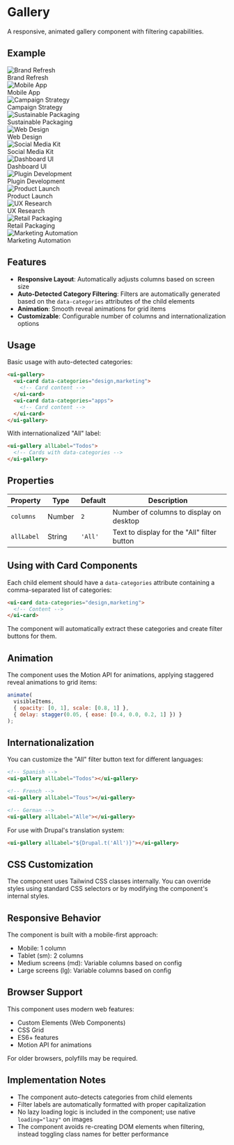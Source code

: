 # Gallery

A responsive, animated gallery component with filtering capabilities.

<script setup>
import './gallery';
import '../card/card';
import '../icon/icon';
</script>

## Example

<div class="p-12 bg-preview rounded-xl flex justify-center">
<ui-gallery>
  <!-- Card 1 -->
  <ui-card data-categories="design,marketing" class="grid-item group hover:shadow-sm duration-300 ease-out rounded-xl relative overflow-hidden cursor-pointer">
    <img 
      src="https://flowbite.s3.amazonaws.com/docs/gallery/square/image-1.jpg" 
      alt="Brand Refresh" 
      slot="media"
      class="group-hover:scale-105 duration-300 ease-out transition-all"
    />
    <div slot="footer" class="bg-white relative z-1 flex items-center p-4 font-medium">
      Brand Refresh
      <ui-icon name="arrow-top-right-on-square" class="ml-auto opacity-0 group-hover:opacity-100 duration-300 ease-out transition-all" />
    </div>
  </ui-card>
  
  <!-- Card 2 -->
  <ui-card data-categories="apps,design" class="grid-item group hover:shadow-sm duration-300 ease-out rounded-xl relative overflow-hidden cursor-pointer">
    <img 
      src="https://flowbite.s3.amazonaws.com/docs/gallery/square/image-4.jpg" 
      alt="Mobile App" 
      slot="media"
      class="group-hover:scale-105 duration-300 ease-out transition-all"
    />
    <div slot="footer" class="bg-white relative z-1 flex items-center p-4 font-medium">
      Mobile App
      <ui-icon name="arrow-top-right-on-square" class="ml-auto opacity-0 group-hover:opacity-100 duration-300 ease-out transition-all" />
    </div>
  </ui-card>
  
  <!-- Card 3 -->
  <ui-card data-categories="marketing" class="grid-item group hover:shadow-sm duration-300 ease-out rounded-xl relative overflow-hidden cursor-pointer">
    <img 
      src="https://flowbite.s3.amazonaws.com/docs/gallery/square/image-2.jpg" 
      alt="Campaign Strategy" 
      slot="media"
      class="group-hover:scale-105 duration-300 ease-out transition-all"
    />
    <div slot="footer" class="bg-white relative z-1 flex items-center p-4 font-medium">
      Campaign Strategy
      <ui-icon name="arrow-top-right-on-square" class="ml-auto opacity-0 group-hover:opacity-100 duration-300 ease-out transition-all" />
    </div>
  </ui-card>
  
  <!-- Card 4 -->
  <ui-card data-categories="packaging,design" class="grid-item group hover:shadow-sm duration-300 ease-out rounded-xl relative overflow-hidden cursor-pointer">
    <img 
      src="https://flowbite.s3.amazonaws.com/docs/gallery/square/image-3.jpg" 
      alt="Sustainable Packaging" 
      slot="media"
      class="group-hover:scale-105 duration-300 ease-out transition-all"
    />
    <div slot="footer" class="bg-white relative z-1 flex items-center p-4 font-medium">
      Sustainable Packaging
      <ui-icon name="arrow-top-right-on-square" class="ml-auto opacity-0 group-hover:opacity-100 duration-300 ease-out transition-all" />
    </div>
  </ui-card>
  
  <!-- Card 5 -->
  <ui-card data-categories="design" class="grid-item group hover:shadow-sm duration-300 ease-out rounded-xl relative overflow-hidden cursor-pointer">
    <img 
      src="https://flowbite.s3.amazonaws.com/docs/gallery/square/image-5.jpg" 
      alt="Web Design" 
      slot="media"
      class="group-hover:scale-105 duration-300 ease-out transition-all"
    />
    <div slot="footer" class="bg-white relative z-1 flex items-center p-4 font-medium">
      Web Design
      <ui-icon name="arrow-top-right-on-square" class="ml-auto opacity-0 group-hover:opacity-100 duration-300 ease-out transition-all" />
    </div>
  </ui-card>
  
  <!-- Card 6 -->
  <ui-card data-categories="marketing,design" class="grid-item group hover:shadow-sm duration-300 ease-out rounded-xl relative overflow-hidden cursor-pointer">
    <img 
      src="https://flowbite.s3.amazonaws.com/docs/gallery/square/image-6.jpg" 
      alt="Social Media Kit" 
      slot="media"
      class="group-hover:scale-105 duration-300 ease-out transition-all"
    />
    <div slot="footer" class="bg-white relative z-1 flex items-center p-4 font-medium">
      Social Media Kit
      <ui-icon name="arrow-top-right-on-square" class="ml-auto opacity-0 group-hover:opacity-100 duration-300 ease-out transition-all" />
    </div>
  </ui-card>
  
  <!-- Card 7 -->
  <ui-card data-categories="design,apps" class="grid-item group hover:shadow-sm duration-300 ease-out rounded-xl relative overflow-hidden cursor-pointer">
    <img 
      src="https://flowbite.s3.amazonaws.com/docs/gallery/square/image-7.jpg" 
      alt="Dashboard UI" 
      slot="media"
      class="group-hover:scale-105 duration-300 ease-out transition-all"
    />
    <div slot="footer" class="bg-white relative z-1 flex items-center p-4 font-medium">
      Dashboard UI
      <ui-icon name="arrow-top-right-on-square" class="ml-auto opacity-0 group-hover:opacity-100 duration-300 ease-out transition-all" />
    </div>
  </ui-card>
  
  <!-- Card 8 -->
  <ui-card data-categories="apps" class="grid-item group hover:shadow-sm duration-300 ease-out rounded-xl relative overflow-hidden cursor-pointer">
    <img 
      src="https://flowbite.s3.amazonaws.com/docs/gallery/square/image-8.jpg" 
      alt="Plugin Development" 
      slot="media"
      class="group-hover:scale-105 duration-300 ease-out transition-all"
    />
    <div slot="footer" class="bg-white relative z-1 flex items-center p-4 font-medium">
      Plugin Development
      <ui-icon name="arrow-top-right-on-square" class="ml-auto opacity-0 group-hover:opacity-100 duration-300 ease-out transition-all" />
    </div>
  </ui-card>
  
  <!-- Card 9 -->
  <ui-card data-categories="marketing,packaging" class="grid-item group hover:shadow-sm duration-300 ease-out rounded-xl relative overflow-hidden cursor-pointer">
    <img 
      src="https://flowbite.s3.amazonaws.com/docs/gallery/square/image-9.jpg" 
      alt="Product Launch" 
      slot="media"
      class="group-hover:scale-105 duration-300 ease-out transition-all"
    />
    <div slot="footer" class="bg-white relative z-1 flex items-center p-4 font-medium">
      Product Launch
      <ui-icon name="arrow-top-right-on-square" class="ml-auto opacity-0 group-hover:opacity-100 duration-300 ease-out transition-all" />
    </div>
  </ui-card>
  
  <!-- Card 10 -->
  <ui-card data-categories="design,apps" class="grid-item group hover:shadow-sm duration-300 ease-out rounded-xl relative overflow-hidden cursor-pointer">
    <img 
      src="https://flowbite.s3.amazonaws.com/docs/gallery/square/image-10.jpg" 
      alt="UX Research" 
      slot="media"
      class="group-hover:scale-105 duration-300 ease-out transition-all"
    />
    <div slot="footer" class="bg-white relative z-1 flex items-center p-4 font-medium">
      UX Research
      <ui-icon name="arrow-top-right-on-square" class="ml-auto opacity-0 group-hover:opacity-100 duration-300 ease-out transition-all" />
    </div>
  </ui-card>
  
  <!-- Card 11 -->
  <ui-card data-categories="packaging" class="grid-item group hover:shadow-sm duration-300 ease-out rounded-xl relative overflow-hidden cursor-pointer">
    <img 
      src="https://flowbite.s3.amazonaws.com/docs/gallery/square/image-11.jpg" 
      alt="Retail Packaging" 
      slot="media"
      class="group-hover:scale-105 duration-300 ease-out transition-all"
    />
    <div slot="footer" class="bg-white relative z-1 flex items-center p-4 font-medium">
      Retail Packaging
      <ui-icon name="arrow-top-right-on-square" class="ml-auto opacity-0 group-hover:opacity-100 duration-300 ease-out transition-all" />
    </div>
  </ui-card>
  
  <!-- Card 12 -->
  <ui-card data-categories="marketing,apps" class="grid-item group hover:shadow-sm duration-300 ease-out rounded-xl relative overflow-hidden cursor-pointer">
    <img 
      src="https://flowbite.s3.amazonaws.com/docs/gallery/square/image.jpg" 
      alt="Marketing Automation" 
      slot="media"
      class="group-hover:scale-105 duration-300 ease-out transition-all"
    />
    <div slot="footer" class="bg-white relative z-1 flex items-center p-4 font-medium">
      Marketing Automation
      <ui-icon name="arrow-top-right-on-square" class="ml-auto opacity-0 group-hover:opacity-100 duration-300 ease-out transition-all" />
    </div>
  </ui-card>
</ui-gallery>
</div>

## Features

- **Responsive Layout**: Automatically adjusts columns based on screen size
- **Auto-Detected Category Filtering**: Filters are automatically generated based on the `data-categories` attributes of the child elements
- **Animation**: Smooth reveal animations for grid items
- **Customizable**: Configurable number of columns and internationalization options

## Usage

Basic usage with auto-detected categories:

```html
<ui-gallery>
  <ui-card data-categories="design,marketing">
    <!-- Card content -->
  </ui-card>
  <ui-card data-categories="apps">
    <!-- Card content -->
  </ui-card>
</ui-gallery>
```

With internationalized "All" label:

```html
<ui-gallery allLabel="Todos">
  <!-- Cards with data-categories -->
</ui-gallery>
```

## Properties

| Property   | Type   | Default | Description                                 |
| ---------- | ------ | ------- | ------------------------------------------- |
| `columns`  | Number | `2`     | Number of columns to display on desktop     |
| `allLabel` | String | `'All'` | Text to display for the "All" filter button |

## Using with Card Components

Each child element should have a `data-categories` attribute containing a comma-separated list of categories:

```html
<ui-card data-categories="design,marketing">
  <!-- Content -->
</ui-card>
```

The component will automatically extract these categories and create filter buttons for them.

## Animation

The component uses the Motion API for animations, applying staggered reveal animations to grid items:

```js
animate(
  visibleItems,
  { opacity: [0, 1], scale: [0.8, 1] },
  { delay: stagger(0.05, { ease: [0.4, 0.0, 0.2, 1] }) }
);
```

## Internationalization

You can customize the "All" filter button text for different languages:

```html
<!-- Spanish -->
<ui-gallery allLabel="Todos"></ui-gallery>

<!-- French -->
<ui-gallery allLabel="Tous"></ui-gallery>

<!-- German -->
<ui-gallery allLabel="Alle"></ui-gallery>
```

For use with Drupal's translation system:

```html
<ui-gallery allLabel="${Drupal.t('All')}"></ui-gallery>
```

## CSS Customization

The component uses Tailwind CSS classes internally. You can override styles using standard CSS selectors or by modifying the component's internal styles.

## Responsive Behavior

The component is built with a mobile-first approach:

- Mobile: 1 column
- Tablet (sm): 2 columns
- Medium screens (md): Variable columns based on config
- Large screens (lg): Variable columns based on config

## Browser Support

This component uses modern web features:

- Custom Elements (Web Components)
- CSS Grid
- ES6+ features
- Motion API for animations

For older browsers, polyfills may be required.

## Implementation Notes

- The component auto-detects categories from child elements
- Filter labels are automatically formatted with proper capitalization
- No lazy loading logic is included in the component; use native `loading="lazy"` on images
- The component avoids re-creating DOM elements when filtering, instead toggling class names for better performance
